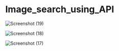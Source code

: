 # Image_search_using_API
![Screenshot (19)](https://github.com/coops15/Image_search_using_API/assets/137200668/b79c3e5d-b241-4168-b651-f04f077360cb)

![Screenshot (18)](https://github.com/coops15/Image_search_using_API/assets/137200668/0d74e03f-1465-4a8a-a2a0-7ef123d8ef16)

![Screenshot (17)](https://github.com/coops15/Image_search_using_API/assets/137200668/5135b26f-4726-4c62-bba5-36ce1efa5ddc)
